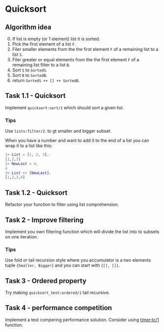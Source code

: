 # Quicksort

## Algorithm idea

0) If list is empty (or 1 element) list it is sorted.
1) Pick the first element of a list `F`.
2) Filer smaller elements from the the first element `F` of a remaining list to a list `S`.
3) Filer greater or equal elements from the the first element `F` of a remaining list filter to a list `B`.
4) Sort `S` to `SortedS`.
5) Sort `B` to `SortedB`.
6) return `SortedS ++ [] ++ SortedB`.

## Task 1.1 - Quicksort

Implement `quicksort:sort/1` which should sort a given list.

### Tips

Use `lists:filter/2`. to gt smaller and bigger subset.

When you have a number and want to add it to the end of a list you can wrap it to a list like this: 

```erlang
1> List = [1, 2, 3].
[1,2,3]
2> NewLast = 4.
4
3> List ++ [NewLast].
[1,2,3,4]
```

## Task 1.2 - Quicksort

Refactor your function to filter using list comprehension.

## Task 2 - Improve filtering

Implement you own filtering function which will divide the list into to subsets on one iteration.

### Tips

Use fold or tail recursion style where you accumulator is a two elements tuple `{Smaller, Bigger}` and you can start with `{[], []}`.

## Task 3 - Ordered property

Try making `quicksort_test:ordered/1` tail recursive.

## Task 4 - performance competition

Implement a test compering performance solution.
Consider using [timer:tc/1](http://erlang.org/doc/man/timer.html#tc-1) function.